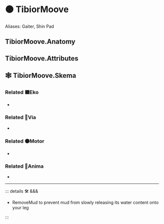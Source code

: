 # 🟠 <motor>TibiorMoove</motor>

Aliases: Gaiter, Shin Pad

## TibiorMoove.Anatomy

## TibiorMoove.Attributes

## 🕸 TibiorMoove.Skema

### Related 🟩<ekos>Eko</ekos>

-

### Related 🔻<via>Via</via>

-

### Related 🟠<motor>Motor</motor>

-

### Related 💜<anima>Anima</anima>

-

---

<!-- =================================================== -->
<!-- =================================================== -->
<!-- =================================================== -->
<!-- =================================================== -->
<!-- =================================================== -->
::: details 🛠 <dev>&&&</dev>

- RemoveMud to prevent mud from slowly releasing its water content onto your leg

:::
